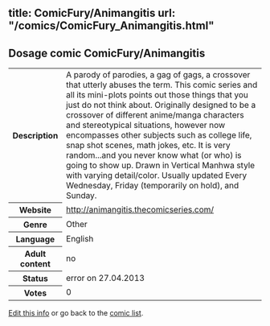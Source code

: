 title: ComicFury/Animangitis
url: "/comics/ComicFury_Animangitis.html"
---
Dosage comic ComicFury/Animangitis
-----------------------------------------

<p id="msg"></p>
<script type="text/javascript">
if (window.location.search === '?edit_info_mail=sent_ok') {
  var elem = document.getElementById("msg");
  elem.innerHTML = 'Edited information sucessfully sent.';
  elem.className = 'ok';
}
</script>
<table class="comicinfo">
<tr>
<th>Description</th><td>A parody of parodies, a gag of gags, a crossover that utterly abuses the term. This comic series and all its mini-plots points out those things that you just do not think about. Originally designed to be a crossover of different anime/manga characters and stereotypical situations, however now encompasses other subjects such as college life, snap shot scenes, math jokes, etc. It is very random...and you never know what (or who) is going to show up. Drawn in Vertical Manhwa style with varying detail/color. Usually updated Every Wednesday, Friday (temporarily on hold), and Sunday.</td>
</tr>
<tr>
<th>Website</th><td><a href="http://animangitis.thecomicseries.com/">http://animangitis.thecomicseries.com/</a></td>
</tr>
<tr>
<th>Genre</th><td>Other</td>
</tr>
<tr>
<th>Language</th><td>English</td>
</tr>
<tr>
<th>Adult content</th><td>no</td>
</tr>
<tr>
<th>Status</th><td>error on 27.04.2013</td>
</tr>
<tr>
<th>Votes</th><td>0</td>
</tr>
</table>

[Edit this info](ComicFury_Animangitis_edit.html) or go back to the [comic list](../comic-index.html).
